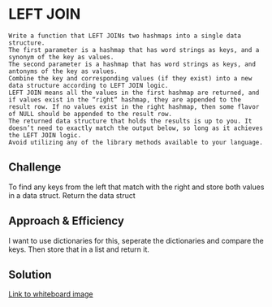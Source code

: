 <!-- Challenge 05 -->
# LEFT JOIN
<!-- Short summary or background information -->

    Write a function that LEFT JOINs two hashmaps into a single data structure.
    The first parameter is a hashmap that has word strings as keys, and a synonym of the key as values.
    The second parameter is a hashmap that has word strings as keys, and antonyms of the key as values.
    Combine the key and corresponding values (if they exist) into a new data structure according to LEFT JOIN logic.
    LEFT JOIN means all the values in the first hashmap are returned, and if values exist in the “right” hashmap, they are appended to the result row. If no values exist in the right hashmap, then some flavor of NULL should be appended to the result row.
    The returned data structure that holds the results is up to you. It doesn’t need to exactly match the output below, so long as it achieves the LEFT JOIN logic.
    Avoid utilizing any of the library methods available to your language.


## Challenge
<!-- Description of the challenge -->
To find any keys from the left that match with the right and store both values in a data struct. Return the data struct

## Approach & Efficiency
<!-- What approach did you take? Why? What is the Big O space/time for this approach? -->
I want to use dictionaries for this, seperate the dictionaries and compare the keys. Then store that in a list and return it.

## Solution
<!-- Embedded whiteboard image -->
[Link to whiteboard image](../assets/left_join.PNG)
